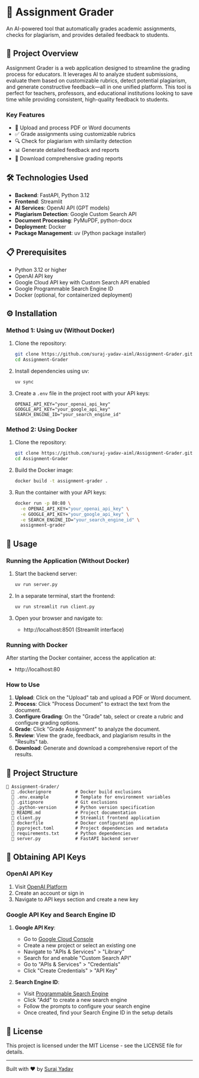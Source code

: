 # 📝 Assignment Grader

An AI-powered tool that automatically grades academic assignments, checks for plagiarism, and provides detailed feedback to students.

## 🚀 Project Overview

Assignment Grader is a web application designed to streamline the grading process for educators. It leverages AI to analyze student submissions, evaluate them based on customizable rubrics, detect potential plagiarism, and generate constructive feedback—all in one unified platform. This tool is perfect for teachers, professors, and educational institutions looking to save time while providing consistent, high-quality feedback to students.

### Key Features

- 📄 Upload and process PDF or Word documents
- ✅ Grade assignments using customizable rubrics
- 🔍 Check for plagiarism with similarity detection
- 📊 Generate detailed feedback and reports
- 💾 Download comprehensive grading reports

## 🛠️ Technologies Used

- **Backend**: FastAPI, Python 3.12
- **Frontend**: Streamlit
- **AI Services**: OpenAI API (GPT models)
- **Plagiarism Detection**: Google Custom Search API
- **Document Processing**: PyMuPDF, python-docx
- **Deployment**: Docker
- **Package Management**: uv (Python package installer)

## 📋 Prerequisites

- Python 3.12 or higher
- OpenAI API key
- Google Cloud API key with Custom Search API enabled
- Google Programmable Search Engine ID
- Docker (optional, for containerized deployment)

## ⚙️ Installation

### Method 1: Using uv (Without Docker)

1. Clone the repository:
   ```bash
   git clone https://github.com/suraj-yadav-aiml/Assignment-Grader.git
   cd Assignment-Grader
   ```

2. Install dependencies using uv:
   ```bash
   uv sync
   ```

3. Create a `.env` file in the project root with your API keys:
   ```
   OPENAI_API_KEY="your_openai_api_key"
   GOOGLE_API_KEY="your_google_api_key"
   SEARCH_ENGINE_ID="your_search_engine_id"
   ```

### Method 2: Using Docker

1. Clone the repository:
   ```bash
   git clone https://github.com/suraj-yadav-aiml/Assignment-Grader.git
   cd Assignment-Grader
   ```

2. Build the Docker image:
   ```bash
   docker build -t assignment-grader .
   ```

3. Run the container with your API keys:
   ```bash
   docker run -p 80:80 \
     -e OPENAI_API_KEY="your_openai_api_key" \
     -e GOOGLE_API_KEY="your_google_api_key" \
     -e SEARCH_ENGINE_ID="your_search_engine_id" \
     assignment-grader
   ```

## 🚀 Usage

### Running the Application (Without Docker)

1. Start the backend server:
   ```bash
   uv run server.py
   ```

2. In a separate terminal, start the frontend:
   ```bash
   uv run streamlit run client.py
   ```

3. Open your browser and navigate to:
   - http://localhost:8501 (Streamlit interface)

### Running with Docker

After starting the Docker container, access the application at:
- http://localhost:80

### How to Use

1. **Upload**: Click on the "Upload" tab and upload a PDF or Word document.
2. **Process**: Click "Process Document" to extract the text from the document.
3. **Configure Grading**: On the "Grade" tab, select or create a rubric and configure grading options.
4. **Grade**: Click "Grade Assignment" to analyze the document.
5. **Review**: View the grade, feedback, and plagiarism results in the "Results" tab.
6. **Download**: Generate and download a comprehensive report of the results.

## 🧩 Project Structure

```
📂 Assignment-Grader/
  📄 .dockerignore         # Docker build exclusions
  📄 .env.example          # Template for environment variables
  📄 .gitignore            # Git exclusions
  📄 .python-version       # Python version specification
  📄 README.md             # Project documentation
  📄 client.py             # Streamlit frontend application
  📄 dockerfile            # Docker configuration
  📄 pyproject.toml        # Project dependencies and metadata
  📄 requirements.txt      # Python dependencies
  📄 server.py             # FastAPI backend server
```

## 🔑 Obtaining API Keys

### OpenAI API Key
1. Visit [OpenAI Platform](https://platform.openai.com/)
2. Create an account or sign in
3. Navigate to API keys section and create a new key

### Google API Key and Search Engine ID
1. **Google API Key**:
   - Go to [Google Cloud Console](https://console.cloud.google.com/)
   - Create a new project or select an existing one
   - Navigate to "APIs & Services" > "Library"
   - Search for and enable "Custom Search API"
   - Go to "APIs & Services" > "Credentials"
   - Click "Create Credentials" > "API Key"

2. **Search Engine ID**:
   - Visit [Programmable Search Engine](https://programmablesearchengine.google.com/controlpanel/all)
   - Click "Add" to create a new search engine
   - Follow the prompts to configure your search engine
   - Once created, find your Search Engine ID in the setup details

## 📄 License

This project is licensed under the MIT License - see the LICENSE file for details.

---

Built with ❤️ by [Suraj Yadav](https://github.com/suraj-yadav-aiml)